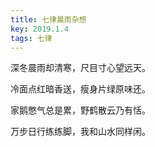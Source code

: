 ```yaml
---
title: 七律晨雨杂想
key: 2019.1.4
tags: 七律
---
```


深冬晨雨却清寒，尺目寸心望远天。

冷面点红暗香送，瘦身片绿原味还。

家鹅憋气总是累，野鹤散云乃有恬。

万步日行练练脚，我和山水同样闲。

</br>

